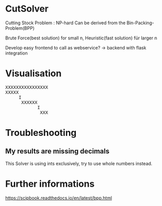 # CutSolver

Cutting Stock Problem : NP-hard
Can be derived from the Bin-Packing-Problem(BPP)

Brute Force(best solution) for small n, Heuristic(fast solution) für larger n

Develop easy frontend to call as webservice? -> backend with flask integration

# Visualisation
<pre>
XXXXXXXXXXXXXXXX  
XXXXX
     I  
      XXXXXX
            I
             XXX  
</pre>

# Troubleshooting

## My results are missing decimals
This Solver is using ints exclusively, try to use whole numbers instead.

# Further informations
https://scipbook.readthedocs.io/en/latest/bpp.html